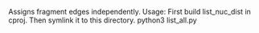 Assigns fragment edges independently.
Usage: First build list_nuc_dist  in cproj. Then symlink it to this directory.
       python3 list_all.py <fragment-dir> <nuc-ref> <output-dir>
